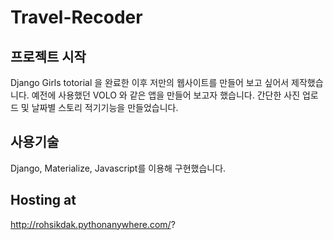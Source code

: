 # Travel-Recoder

## 프로젝트 시작
Django Girls totorial 을 완료한 이후 저만의 웹사이트를 만들어 보고 싶어서 제작했습니다.
예전에 사용했던 VOLO 와 같은 앱을 만들어 보고자 했습니다.
간단한 사진 업로드 및 날짜별 스토리 적기기능을 만들었습니다.

## 사용기술
Django, Materialize, Javascript를 이용해 구현했습니다.

## Hosting at
http://rohsikdak.pythonanywhere.com/?
